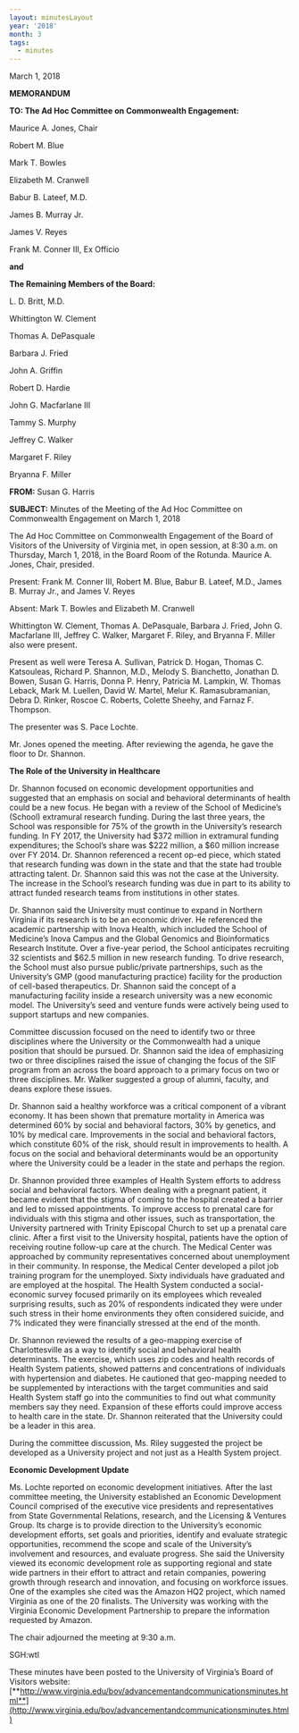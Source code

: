 ```yaml
---
layout: minutesLayout
year: '2018'
month: 3
tags:
  - minutes
---
```

March 1, 2018

**MEMORANDUM**

**TO: The Ad Hoc Committee on Commonwealth Engagement:**

Maurice A. Jones, Chair

Robert M. Blue

Mark T. Bowles

Elizabeth M. Cranwell

Babur B. Lateef, M.D.

James B. Murray Jr.

James V. Reyes

Frank M. Conner III, Ex Officio

**and**

**The Remaining Members of the Board:**

L. D. Britt, M.D.

Whittington W. Clement

Thomas A. DePasquale

Barbara J. Fried

John A. Griffin

Robert D. Hardie

John G. Macfarlane III

Tammy S. Murphy

Jeffrey C. Walker

Margaret F. Riley

Bryanna F. Miller

**FROM:** Susan G. Harris

**SUBJECT:** Minutes of the Meeting of the Ad Hoc Committee on Commonwealth Engagement on March 1, 2018

The Ad Hoc Committee on Commonwealth Engagement of the Board of Visitors of the University of Virginia met, in open session, at 8:30 a.m. on Thursday, March 1, 2018, in the Board Room of the Rotunda. Maurice A. Jones, Chair, presided.

Present: Frank M. Conner III, Robert M. Blue, Babur B. Lateef, M.D., James B. Murray Jr., and James V. Reyes

Absent: Mark T. Bowles and Elizabeth M. Cranwell

Whittington W. Clement, Thomas A. DePasquale, Barbara J. Fried, John G. Macfarlane III, Jeffrey C. Walker, Margaret F. Riley, and Bryanna F. Miller also were present.

Present as well were Teresa A. Sullivan, Patrick D. Hogan, Thomas C. Katsouleas, Richard P. Shannon, M.D., Melody S. Bianchetto, Jonathan D. Bowen, Susan G. Harris, Donna P. Henry, Patricia M. Lampkin, W. Thomas Leback, Mark M. Luellen, David W. Martel, Melur K. Ramasubramanian, Debra D. Rinker, Roscoe C. Roberts, Colette Sheehy, and Farnaz F. Thompson.

The presenter was S. Pace Lochte.

Mr. Jones opened the meeting. After reviewing the agenda, he gave the floor to Dr. Shannon.

**The Role of the University in Healthcare**

Dr. Shannon focused on economic development opportunities and suggested that an emphasis on social and behavioral determinants of health could be a new focus. He began with a review of the School of Medicine’s (School) extramural research funding. During the last three years, the School was responsible for 75% of the growth in the University’s research funding. In FY 2017, the University had $372 million in extramural funding expenditures; the School’s share was $222 million, a $60 million increase over FY 2014. Dr. Shannon referenced a recent op-ed piece, which stated that research funding was down in the state and that the state had trouble attracting talent. Dr. Shannon said this was not the case at the University. The increase in the School’s research funding was due in part to its ability to attract funded research teams from institutions in other states.

Dr. Shannon said the University must continue to expand in Northern Virginia if its research is to be an economic driver. He referenced the academic partnership with Inova Health, which included the School of Medicine’s Inova Campus and the Global Genomics and Bioinformatics Research Institute. Over a five-year period, the School anticipates recruiting 32 scientists and $62.5 million in new research funding. To drive research, the School must also pursue public/private partnerships, such as the University’s GMP (good manufacturing practice) facility for the production of cell-based therapeutics. Dr. Shannon said the concept of a manufacturing facility inside a research university was a new economic model. The University’s seed and venture funds were actively being used to support startups and new companies.

Committee discussion focused on the need to identify two or three disciplines where the University or the Commonwealth had a unique position that should be pursued. Dr. Shannon said the idea of emphasizing two or three disciplines raised the issue of changing the focus of the SIF program from an across the board approach to a primary focus on two or three disciplines. Mr. Walker suggested a group of alumni, faculty, and deans explore these issues.

Dr. Shannon said a healthy workforce was a critical component of a vibrant economy. It has been shown that premature mortality in America was determined 60% by social and behavioral factors, 30% by genetics, and 10% by medical care. Improvements in the social and behavioral factors, which constitute 60% of the risk, should result in improvements to health. A focus on the social and behavioral determinants would be an opportunity where the University could be a leader in the state and perhaps the region.

Dr. Shannon provided three examples of Health System efforts to address social and behavioral factors. When dealing with a pregnant patient, it became evident that the stigma of coming to the hospital created a barrier and led to missed appointments. To improve access to prenatal care for individuals with this stigma and other issues, such as transportation, the University partnered with Trinity Episcopal Church to set up a prenatal care clinic. After a first visit to the University hospital, patients have the option of receiving routine follow-up care at the church. The Medical Center was approached by community representatives concerned about unemployment in their community. In response, the Medical Center developed a pilot job training program for the unemployed. Sixty individuals have graduated and are employed at the hospital. The Health System conducted a social-economic survey focused primarily on its employees which revealed surprising results, such as 20% of respondents indicated they were under such stress in their home environments they often considered suicide, and 7% indicated they were financially stressed at the end of the month.

Dr. Shannon reviewed the results of a geo-mapping exercise of Charlottesville as a way to identify social and behavioral health determinants. The exercise, which uses zip codes and health records of Health System patients, showed patterns and concentrations of individuals with hypertension and diabetes. He cautioned that geo-mapping needed to be supplemented by interactions with the target communities and said Health System staff go into the communities to find out what community members say they need. Expansion of these efforts could improve access to health care in the state. Dr. Shannon reiterated that the University could be a leader in this area.

During the committee discussion, Ms. Riley suggested the project be developed as a University project and not just as a Health System project.

**Economic Development Update**

Ms. Lochte reported on economic development initiatives. After the last committee meeting, the University established an Economic Development Council comprised of the executive vice presidents and representatives from State Governmental Relations, research, and the Licensing & Ventures Group. Its charge is to provide direction to the University’s economic development efforts, set goals and priorities, identify and evaluate strategic opportunities, recommend the scope and scale of the University’s involvement and resources, and evaluate progress. She said the University viewed its economic development role as supporting regional and state wide partners in their effort to attract and retain companies, powering growth through research and innovation, and focusing on workforce issues. One of the examples she cited was the Amazon HQ2 project, which named Virginia as one of the 20 finalists. The University was working with the Virginia Economic Development Partnership to prepare the information requested by Amazon.

The chair adjourned the meeting at 9:30 a.m.

SGH:wtl

These minutes have been posted to the University of Virginia’s Board of Visitors website: [**http://www.virginia.edu/bov/advancementandcommunicationsminutes.html**](http://www.virginia.edu/bov/advancementandcommunicationsminutes.html)
